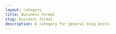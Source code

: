 ```yaml
---
layout: category
title: Business Formal 
slug: business formal
description: A category for general blog posts.
---
```


